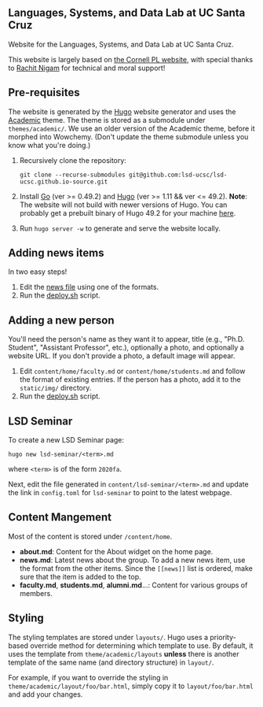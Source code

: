 Languages, Systems, and Data Lab at UC Santa Cruz
-------------------------------------------------

Website for the Languages, Systems, and Data Lab at UC Santa Cruz.

This website is largely based on [the Cornell PL website](https://github.com/cornell-pl/pl.cs.cornell.edu), with special thanks to 
[Rachit Nigam](https://rachitnigam.com) for technical and moral support!

## Pre-requisites

The website is generated by the [Hugo][hugo] website generator and uses the
[Academic][academic] theme. The theme is stored as a submodule under
`themes/academic/`.  We use an older version of the Academic theme, before it morphed into Wowchemy.  (Don't update the theme submodule unless you know what you're doing.)

1. Recursively clone the repository:
   ```
   git clone --recurse-submodules git@github.com:lsd-ucsc/lsd-ucsc.github.io-source.git
   ```
2. Install [Go][go] (ver >= 0.49.2) and [Hugo][hugo] (ver >= 1.11 && ver <= 49.2). **Note**: The website will not build with newer versions of Hugo.  You can probably get a prebuilt binary of Hugo 49.2 for your machine [here](https://github.com/gohugoio/hugo/releases/tag/v0.49.2).

3. Run `hugo server -w` to generate and serve the website locally.

[hugo]: https://gohugo.io/
[go]: https://golang.org/
[academic]: https://github.com/gcushen/hugo-academic

## Adding news items

In two easy steps!

1. Edit the [news file][news] using one of the formats.
2. Run the [deploy.sh] script.

[news]: https://github.com/lsd-ucsc/lsd-ucsc.github.io-source/edit/master/content/home/news.md
[deploy.sh]: https://github.com/lsd-ucsc/lsd-ucsc.github.io-source/blob/main/deploy.sh

## Adding a new person

You'll need the person's name as they want it to appear, title (e.g., "Ph.D. Student", "Assistant Professor", etc.), optionally a photo, and optionally a website URL.  If you don't provide a photo, a default image will appear.

1. Edit `content/home/faculty.md` or `content/home/students.md` and follow the format of existing entries.  If the person has a photo, add it to the `static/img/` directory.
2. Run the [deploy.sh] script.

## LSD Seminar

To create a new LSD Seminar page:

```
hugo new lsd-seminar/<term>.md
```

where `<term>` is of the form `2020fa`.

Next, edit the file generated in `content/lsd-seminar/<term>.md` and update the
link in `config.toml` for `lsd-seminar` to point to the latest webpage.

## Content Mangement

Most of the content is stored under `/content/home`.

- **about.md**: Content for the About widget on the home page.
- **news.md**: Latest news about the group. To add a new news item, use the
  format from the other items. Since the `[[news]]` list is ordered, make sure
  that the item is added to the top.
- **faculty.md**, **students.md**, **alumni.md**...: Content for various groups
  of members.

## Styling

The styling templates are stored under `layouts/`. Hugo uses a priority-based
override method for determining which template to use. By default, it uses
the template from `theme/academic/layouts` **unless** there is another template
of the same name (and directory structure) in `layout/`.

For example, if you want to override the styling in
`theme/academic/layout/foo/bar.html`, simply copy it to `layout/foo/bar.html`
and add your changes.
